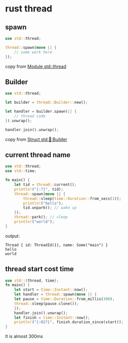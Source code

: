 # rust thread

## spawn

``` rust
use std::thread;

thread::spawn(move || {
    // some work here
});
```
copy from [Module std::thread](https://doc.rust-lang.org/std/thread/)

## Builder

``` rust
use std::thread;

let builder = thread::Builder::new();

let handler = builder.spawn(|| {
    // thread code
}).unwrap();

handler.join().unwrap();
```
copy from [Struct std::thread::Builder](https://doc.rust-lang.org/std/thread/struct.Builder.html)


## current thread name

``` rust
use std::thread;
use std::time;

fn main() {
    let tid = thread::current();
    println!("{:?}", tid);
    thread::spawn(move || {
        thread::sleep(time::Duration::from_secs(1));
        println!("hello");
        tid.unpark(); // wake up
    });
    thread::park(); // sleep
    println!("world");
}
```
output:

``` shell
Thread { id: ThreadId(1), name: Some("main") }
hello
world
```

## thread start cost time

``` rust
use std::{thread, time};
fn main() {
    let start = time::Instant::now();
    let handler = thread::spawn(move || {
    let pause = time::Duration::from_millis(300);
    thread::sleep(pause.clone());
    });
    handler.join().unwrap();
    let finish = time::Instant::now();
    println!("{:02?}", finish.duration_since(start));
}
```
It is almost 300ms
